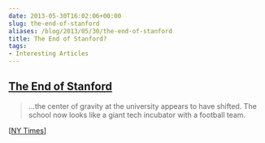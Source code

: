 ```yaml
---
date: 2013-05-30T16:02:06+00:00
slug: the-end-of-stanford
aliases: /blog/2013/05/30/the-end-of-stanford
title: The End of Stanford?
tags:
- Interesting Articles
---
```


## [The End of Stanford](http://www.newyorker.com/online/blogs/elements/2013/04/silicon-valley-start-ups-and-the-end-of-stanford.html?intcid=obinsite)

> ...the center of gravity at the university appears to have shifted. The school now looks like a giant tech incubator with a football team.

[[NY Times](http://www.newyorker.com/online/blogs/elements/2013/04/silicon-valley-start-ups-and-the-end-of-stanford.html?intcid=obinsite)]
